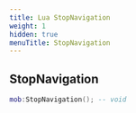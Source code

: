```yaml
---
title: Lua StopNavigation
weight: 1
hidden: true
menuTitle: StopNavigation
---
```

## StopNavigation
```lua
mob:StopNavigation(); -- void
```